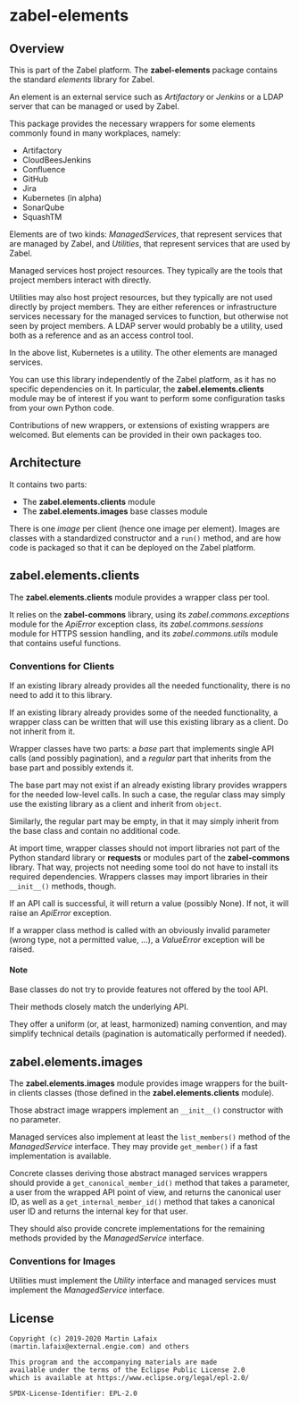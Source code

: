 # zabel-elements

## Overview

This is part of the Zabel platform.  The **zabel-elements** package
contains the standard _elements_ library for Zabel.

An element is an external service such as _Artifactory_ or _Jenkins_ or a
LDAP server that can be managed or used by Zabel.

This package provides the necessary wrappers for some elements commonly
found in many workplaces, namely:

- Artifactory
- CloudBeesJenkins
- Confluence
- GitHub
- Jira
- Kubernetes (in alpha)
- SonarQube
- SquashTM

Elements are of two kinds: _ManagedServices_, that represent services that are
managed by Zabel, and _Utilities_, that represent services that are used by Zabel.

Managed services host project resources.  They typically are the tools that project
members interact with directly.

Utilities may also host project resources, but they typically are not used directly
by project members.  They are either references or infrastructure services necessary
for the managed services to function, but otherwise not seen by project members.
A LDAP server would probably be a utility, used both as a reference and as an access
control tool.

In the above list, Kubernetes is a utility.  The other elements are managed services.

You can use this library independently of the Zabel platform, as it has no
specific dependencies on it.  In particular, the **zabel.elements.clients**
module may be of interest if you want to perform some configuration tasks
from your own Python code.

Contributions of new wrappers, or extensions of existing wrappers are welcomed.
But elements can be provided in their own packages too.

## Architecture

It contains two parts:

- The **zabel.elements.clients** module
- The **zabel.elements.images** base classes module

There is one _image_ per client (hence one image per element).  Images are
classes with a standardized constructor and a `run()` method, and are how
code is packaged so that it can be deployed on the Zabel platform.

## zabel.elements.clients

The **zabel.elements.clients** module provides a wrapper class per
tool.

It relies on the **zabel-commons** library, using its
_zabel.commons.exceptions_ module for the _ApiError_ exception class,
its _zabel.commons.sessions_ module for HTTPS session handling,
and its _zabel.commons.utils_ module that contains useful functions.

### Conventions for Clients

If an existing library already provides all the needed functionality,
there is no need to add it to this library.

If an existing library already provides some of the needed
functionality, a wrapper class can be written that will use this
existing library as a client.  Do not inherit from it.

Wrapper classes have two parts: a _base_ part that implements single
API calls (and possibly pagination), and a _regular_ part that
inherits from the base part and possibly extends it.

The base part may not exist if an already existing library
provides wrappers for the needed low-level calls.  In such a
case, the regular class may simply use the existing library as
a client and inherit from `object`.

Similarly, the regular part may be empty, in that it may simply inherit
from the base class and contain no additional code.

At import time, wrapper classes should not import libraries not part of
the Python standard library or **requests** or modules part of the
**zabel-commons** library.  That way, projects not needing some tool do
not have to install its required dependencies.  Wrappers classes may
import libraries in their `__init__()` methods, though.

If an API call is successful, it will return a value (possibly None).
If not, it will raise an _ApiError_ exception.

If a wrapper class method is called with an obviously invalid parameter
(wrong type, not a permitted value, ...), a _ValueError_ exception will
be raised.

#### Note

Base classes do not try to provide features not offered by the tool API.

Their methods closely match the underlying API.

They offer a uniform (or, at least, harmonized) naming convention,
and may simplify technical details (pagination is automatically
performed if needed).

## zabel.elements.images

The **zabel.elements.images** module provides image wrappers for the
built-in clients classes (those defined in the **zabel.elements.clients**
module).

Those abstract image wrappers implement an `__init__()` constructor with
no parameter.

Managed services also implement at least the `list_members()` method of
the _ManagedService_ interface.  They may provide `get_member()` if a
fast implementation is available.

Concrete classes deriving those abstract managed services wrappers
should provide a `get_canonical_member_id()` method that takes a
parameter, a user from the wrapped API point of view, and returns the
canonical user ID, as well as a `get_internal_member_id()` method that
takes a canonical user ID and returns the internal key for that user.

They should also provide concrete implementations for the remaining
methods provided by the _ManagedService_ interface.

### Conventions for Images

Utilities must implement the _Utility_ interface and managed services
must implement the _ManagedService_ interface.

## License

```text
Copyright (c) 2019-2020 Martin Lafaix (martin.lafaix@external.engie.com) and others

This program and the accompanying materials are made
available under the terms of the Eclipse Public License 2.0
which is available at https://www.eclipse.org/legal/epl-2.0/

SPDX-License-Identifier: EPL-2.0
```
